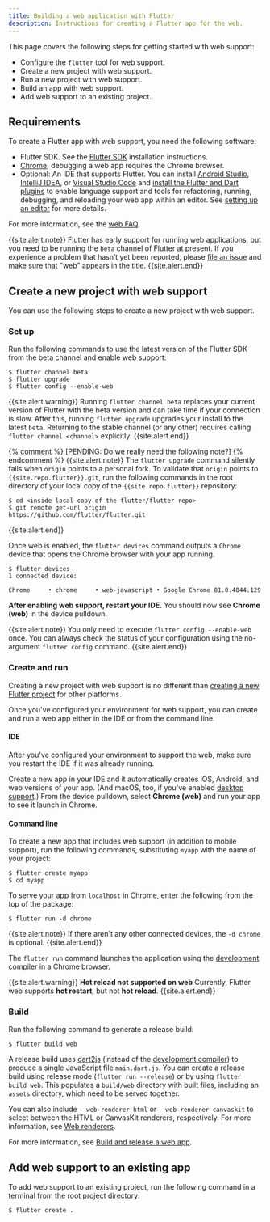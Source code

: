 ```yaml
---
title: Building a web application with Flutter
description: Instructions for creating a Flutter app for the web.
---
```


This page covers the following steps for getting started with web support:

* Configure the `flutter` tool for web support.
* Create a new project with web support.
* Run a new project with web support.
* Build an app with web support.
* Add web support to an existing project.

## Requirements

To create a Flutter app with web support,
you need the following software:

* Flutter SDK. See the
  [Flutter SDK][] installation instructions.
* [Chrome][]; debugging a web app requires
  the Chrome browser.
* Optional: An IDE that supports Flutter.
  You can install [Android Studio][], [IntelliJ IDEA][],
  or [Visual Studio Code][] and
  [install the Flutter and Dart plugins][]
  to enable language support and tools for refactoring,
  running, debugging, and reloading your web app
  within an editor. See [setting up an editor][]
  for more details.

[Android Studio]: https://developer.android.com/studio
[IntelliJ IDEA]: https://www.jetbrains.com/idea/
[Visual Studio Code]: https://code.visualstudio.com/


For more information, see the [web FAQ][].

{{site.alert.note}}
  Flutter has early support for running web applications, but
  you need to be running the `beta` channel of Flutter at present.
  If you experience a problem that hasn’t yet been reported,
  please [file an issue][] and make sure that "web" appears in the title.
{{site.alert.end}}

## Create a new project with web support

You can use the following steps
to create a new project with web support.

### Set up

Run the following commands to use the latest version of the Flutter SDK
from the beta channel and enable web support:

```terminal
$ flutter channel beta
$ flutter upgrade
$ flutter config --enable-web
```

{{site.alert.warning}}
  Running `flutter channel beta` replaces your current version of Flutter
  with the beta version and can take time if your connection is slow.
  After this, running `flutter upgrade` upgrades your install to the latest
 `beta`.  Returning to the stable channel (or any other) requires calling
 `flutter channel <channel>` explicitly.
{{site.alert.end}}

{% comment %}
[PENDING: Do we really need the following note?]
{% endcomment %}
{{site.alert.note}}
  The `flutter upgrade` command silently fails
  when `origin` points to a personal fork.
  To validate that `origin` points to `{{site.repo.flutter}}.git`,
  run the following commands in the root directory
  of your local copy of the `{{site.repo.flutter}}` repository:

  ```terminal
  $ cd <inside local copy of the flutter/flutter repo>
  $ git remote get-url origin
  https://github.com/flutter/flutter.git
  ```
{{site.alert.end}}

Once web is enabled,
the `flutter devices` command outputs a `Chrome` device
that opens the Chrome browser with your app running.

```terminal
$ flutter devices
1 connected device:

Chrome     • chrome     • web-javascript • Google Chrome 81.0.4044.129
```

**After enabling web support, restart your IDE.**
You should now see **Chrome (web)** in the device pulldown.

{{site.alert.note}}
  You only need to execute `flutter config --enable-web` once.
  You can always check the status of your configuration using
  the no-argument `flutter config` command.
{{site.alert.end}}

### Create and run

Creating a new project with web support is no different
than [creating a new Flutter project][] for other platforms.

Once you've configured your environment for web
support, you can create and run a web app either
in the IDE or from the command line.

#### IDE

After you've configured your environment to support
the web, make sure you restart the IDE if it was
already running.

Create a new app in your IDE and it automatically
creates iOS, Android, and web versions of your app.
(And macOS, too, if you've enabled [desktop support][].)
From the device pulldown, select **Chrome (web)**
and run your app to see it launch in Chrome.

#### Command line

To create a new app that includes web support
(in addition to mobile support), run the following commands,
substituting `myapp` with the name of your project:

```terminal
$ flutter create myapp
$ cd myapp
```

To serve your app from `localhost` in Chrome,
enter the following from the top of the package:

```terminal
$ flutter run -d chrome
```
{{site.alert.note}}
  If there aren't any other connected devices,
  the `-d chrome` is optional.
{{site.alert.end}}

The `flutter run` command launches the application using the
[development compiler] in a Chrome browser.

{{site.alert.warning}}
  **Hot reload not supported on web**
  Currently, Flutter web supports **hot restart**,
  but not **hot reload**.
{{site.alert.end}}

### Build

Run the following command to generate a release build:

```terminal
$ flutter build web
```

A release build uses [dart2js][]
(instead of the [development compiler][])
to produce a single JavaScript file `main.dart.js`.
You can create a release build using release mode
(`flutter run --release`) or by using `flutter build web`.
This populates a `build/web` directory
with built files, including an `assets` directory,
which need to be served together.

You can also include `--web-renderer html`  or `--web-renderer canvaskit` to
select between the HTML or CanvasKit renderers, respectively. For more
information, see [Web renderers][].

For more information, see
[Build and release a web app][].

## Add web support to an existing app

To add web support to an existing project,
run the following command in a
terminal from the root project directory:

```terminal
$ flutter create .
```


[Build and release a web app]: /docs/deployment/web
[creating a new Flutter project]: /docs/get-started/test-drive
[dart2js]: https://dart.dev/tools/dart2js
[desktop support]: /desktop
[development compiler]: https://dart.dev/tools/dartdevc
[file an issue]: {{site.github}}/flutter/flutter/issues/new?title=[web]:+%3Cdescribe+issue+here%3E&labels=%E2%98%B8+platform-web&body=Describe+your+issue+and+include+the+command+you%27re+running,+flutter_web%20version,+browser+version
[install the Flutter and Dart plugins]: /docs/get-started/editor
[setting up an editor]: /docs/get-started/editor
[web FAQ]: /docs/development/platform-integration/web
[Chrome]: https://www.google.com/chrome/
[Flutter SDK]: https://flutter.dev/docs/get-started/install
[Web renderers]: /docs/development/tools/web-renderers
